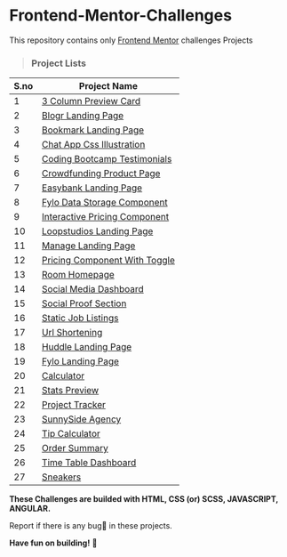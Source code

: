 # Frontend-Mentor-Challenges

This repository contains only [Frontend Mentor](https://www.frontendmentor.io/challenges) challenges Projects

> ### Project Lists

| S.no | Project Name                                                                                                                                      |
| ---- | ------------------------------------------------------------------------------------------------------------------------------------------------- |
| 1    | [3 Column Preview Card](./3%20Column%20Preview%20Card)                                                                                            |
| 2    | [Blogr Landing Page](https://github.com/Dinesh1042/Frontend-Mentor-Challenges/tree/main/Blogr%20Landing%20Page)                                   |
| 3    | [Bookmark Landing Page](https://github.com/Dinesh1042/Frontend-Mentor-Challenges/tree/main/Bookmark%20Landing%20Page)                             |
| 4    | [Chat App Css Illustration](https://github.com/Dinesh1042/Frontend-Mentor-Challenges/tree/main/Chat%20App%20Css%20Illustration)                   |
| 5    | [Coding Bootcamp Testimonials](https://github.com/Dinesh1042/Frontend-Mentor-Challenges/tree/main/Coding%20Bootcamp%20Testimonials%20Slider)      |
| 6    | [Crowdfunding Product Page](https://github.com/Dinesh1042/Frontend-Mentor-Challenges/tree/main/Crowdfunding%20Product%20Page)                     |
| 7    | [Easybank Landing Page](https://github.com/Dinesh1042/Frontend-Mentor-Challenges/tree/main/Easybank%20Landing%20Page)                             |
| 8    | [Fylo Data Storage Component](https://github.com/Dinesh1042/Frontend-Mentor-Challenges/tree/main/Fylo%20Data%20Storage%20Component)               |
| 9    | [Interactive Pricing Component](https://github.com/Dinesh1042/Frontend-Mentor-Challenges/tree/main/Interactive%20Pricing%20Component)             |
| 10   | [Loopstudios Landing Page](https://github.com/Dinesh1042/Frontend-Mentor-Challenges/tree/main/Loopstudios%20Landing%20Page)                       |
| 11   | [Manage Landing Page](https://github.com/Dinesh1042/Frontend-Mentor-Challenges/tree/main/Manage%20Landing%20Page)                                 |
| 12   | [Pricing Component With Toggle](https://github.com/Dinesh1042/Frontend-Mentor-Challenges/tree/main/Pricing%20Component%20With%20Toggle)           |
| 13   | [Room Homepage](https://github.com/Dinesh1042/Frontend-Mentor-Challenges/tree/main/Room%20Homepage)                                               |
| 14   | [Social Media Dashboard](https://github.com/Dinesh1042/Frontend-Mentor-Challenges/tree/main/Social%20Media%20Dashboard%20With%20Theme%20Switcher) |
| 15   | [Social Proof Section](https://github.com/Dinesh1042/Frontend-Mentor-Challenges/tree/main/Social%20Proof%20Section)                               |
| 16   | [Static Job Listings](https://github.com/Dinesh1042/Frontend-Mentor-Challenges/tree/main/Static%20Job%20Listings)                                 |
| 17   | [Url Shortening](https://github.com/Dinesh1042/Frontend-Mentor-Challenges/blob/main/Url%20Shortening/README.md)                                   |
| 18   | [Huddle Landing Page](https://github.com/Dinesh1042/Frontend-Mentor-Challenges/tree/main/Huddle%20Landing%20Page)                                 |
| 19   | [Fylo Landing Page](https://github.com/Dinesh1042/Frontend-Mentor-Challenges/tree/main/Fylo%20Landing%20Page)                                     |
| 20   | [Calculator](https://github.com/Dinesh1042/Frontend-Mentor-Challenges/tree/main/Calculator)                                                       |
| 21   | [Stats Preview](https://github.com/Dinesh1042/Frontend-Mentor-Challenges/tree/main/Stats%20Preview)                                               |
| 22   | [Project Tracker](https://github.com/Dinesh1042/Frontend-Mentor-Challenges/tree/main/Project%20Tracking)                                          |
| 23   | [SunnySide Agency](https://github.com/Dinesh1042/Frontend-Mentor-Challenges/tree/main/Sunnyside%20Agency)                                         |
| 24   | [Tip Calculator](https://github.com/Dinesh1042/Frontend-Mentor-Challenges/tree/main/Tip%20Calculator)                                             |
| 25   | [Order Summary](https://github.com/Dinesh1042/Frontend-Mentor-Challenges/tree/main/Order%20Summary)                                               |
| 26   | [Time Table Dashboard](https://github.com/Dinesh1042/Frontend-Mentor-Challenges/tree/main/Time%20Tracking%20Dashboard)                            |
| 27   | [Sneakers](https://github.com/Dinesh1042/Frontend-Mentor-Challenges/tree/main/sneakers)                                                           |


**These Challenges are builded with HTML, CSS (or) SCSS, JAVASCRIPT, ANGULAR.**

Report if there is any bug🐛 in these projects.

**Have fun on building!** 🚀
